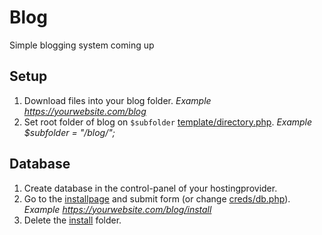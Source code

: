 # Blog
Simple blogging system coming up

## Setup
1. Download files into your blog folder. *Example https://yourwebsite.com/blog*
2. Set root folder of blog on `$subfolder` [template/directory.php](https://github.com/joepdooper/blog/blob/development/template/directory.php). *Example $subfolder = "/blog/";*

## Database
1. Create database in the control-panel of your hostingprovider.
2. Go to the [installpage](https://github.com/joepdooper/blog/blob/development/install/) and submit form (or change [creds/db.php](https://github.com/joepdooper/blog/blob/development/creds/db.php)). *Example https://yourwebsite.com/blog/install*
3. Delete the [install](https://github.com/joepdooper/blog/blob/development/install/) folder.
